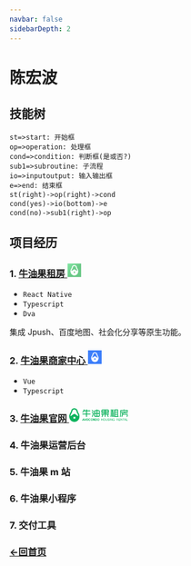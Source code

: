 ```yaml
---
navbar: false
sidebarDepth: 2
---
```


# 陈宏波

## 技能树

```flow
st=>start: 开始框
op=>operation: 处理框
cond=>condition: 判断框(是或否?)
sub1=>subroutine: 子流程
io=>inputoutput: 输入输出框
e=>end: 结束框
st(right)->op(right)->cond
cond(yes)->io(bottom)->e
cond(no)->sub1(right)->op
```

## 项目经历

### 1. [牛油果租房 <img src="./.vuepress/public/avocadocondo.png" style="height: 24px" />](https://www.nyg8.com)

- `React Native`
- `Typescript`
- `Dva`

集成 Jpush、百度地图、社会化分享等原生功能。

### 2. [牛油果商家中心 <img src="./.vuepress/public/manage.png" style="height: 24px" />](https://www.nyg8.com)

- `Vue`
- `Typescript`

### 3. [牛油果官网 <img src="./.vuepress/public/avocadocondo_home.png" style="height: 24px" />](https://www.nyg8.com)

### 4. 牛油果运营后台

### 5. 牛油果 m 站

### 6. 牛油果小程序

### 7. 交付工具

<!--
<div class="block">
  <div class="block__item"></div>
  <div class="block__item"></div>
  <div class="block__item"></div>
  <div class="block__item"></div>
  <div class="block__item"></div>
</div> 
-->

<script>
  export default {
    mounted() {
      console.log(`
        你好，面试官。
      `);
    }
  }
</script>

<style scoped>
.block {
  display: flex;
  flex-wrap: wrap;
}
.block__item {
  margin: 0 10px 10px 0;
  display: flex;
  flex-grow: 0;
  flex-shrink: 0;
  max-width: 100px;
  background-color: red;
  width: 100px;
  height: 100px;
}
</style>

### [←回首页](/)
